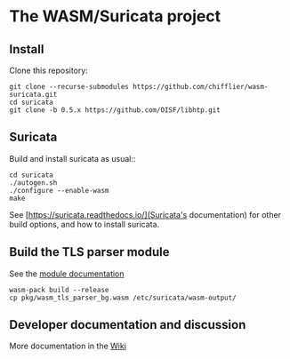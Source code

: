 # The WASM/Suricata project

## Install

Clone this repository:

```
git clone --recurse-submodules https://github.com/chifflier/wasm-suricata.git
cd suricata
git clone -b 0.5.x https://github.com/OISF/libhtp.git
```

## Suricata

Build and install suricata as usual::

```
cd suricata
./autogen.sh
./configure --enable-wasm
make
```

See [https://suricata.readthedocs.io/](Suricata's documentation) for other build options, and how to install suricata.

## Build the TLS parser module

See the [module documentation](https://github.com/chifflier/wasm-tls-parser)

```
wasm-pack build --release
cp pkg/wasm_tls_parser_bg.wasm /etc/suricata/wasm-output/
```

## Developer documentation and discussion

More documentation in the [Wiki](https://github.com/chifflier/wasm-suricata/wiki)


